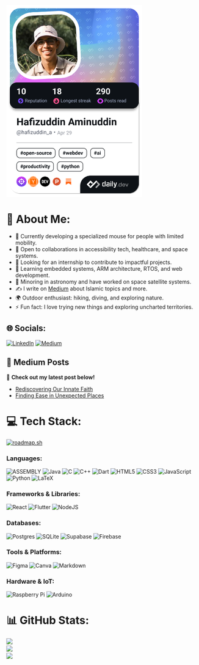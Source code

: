 <a href="https://app.daily.dev/hafizuddin_a"><img src="./devcard.png" width="356" alt="Hafiz's Dev Card"/></a>

# 💫 About Me:
- 🔭 Currently developing a specialized mouse for people with limited mobility.
- 👯 Open to collaborations in accessibility tech, healthcare, and space systems.
- 🤝 Looking for an internship to contribute to impactful projects.
- 🌱 Learning embedded systems, ARM architecture, RTOS, and web development.
- 🚀 Minoring in astronomy and have worked on space satellite systems.
- ✍️ I write on [Medium](https://medium.com/@hafizuddin-a) about Islamic topics and more.
- 🌍 Outdoor enthusiast: hiking, diving, and exploring nature.
- ⚡ Fun fact: I love trying new things and exploring uncharted territories.

## 🌐 Socials:
[![LinkedIn](https://img.shields.io/badge/LinkedIn-%230077B5.svg?logo=linkedin&logoColor=white)](https://linkedin.com/in/hafizuddin-aminuddin) 
[![Medium](https://img.shields.io/badge/Medium-12100E?logo=medium&logoColor=white)](https://medium.com/@hafizuddin-a)

## 📝 Medium Posts
📖 **Check out my latest post below!**
<!-- BLOG-POST-LIST:START -->
- [Rediscovering Our Innate Faith](https://medium.com/@hafizuddin-a/rediscovering-our-innate-faith-5e4cfe32d1a8?source=rss-761d07697f8c------2)
- [Finding Ease in Unexpected Places](https://medium.com/@hafizuddin-a/finding-ease-in-unexpected-places-a-personal-reflection-db1cad061957?source=rss-761d07697f8c------2)
<!-- BLOG-POST-LIST:END -->

# 💻 Tech Stack:
<a href="https://roadmap.sh"><img src="https://roadmap.sh/card/wide/6487024042d1631ea33760c4?variant=dark" alt="roadmap.sh"/></a>

### Languages:
![ASSEMBLY](https://img.shields.io/badge/_-ASM-6E4C13.svg?style=flat&logoColor=white)
![Java](https://img.shields.io/badge/java-%23ED8B00.svg?style=flat&logo=openjdk&logoColor=white) 
![C](https://img.shields.io/badge/c-%2300599C.svg?style=flat&logo=c&logoColor=white) 
![C++](https://img.shields.io/badge/c++-%2300599C.svg?style=flat&logo=c%2B%2B&logoColor=white) 
![Dart](https://img.shields.io/badge/dart-%230175C2.svg?style=flat&logo=dart&logoColor=white) 
![HTML5](https://img.shields.io/badge/html5-%23E34F26.svg?style=flat&logo=html5&logoColor=white) 
![CSS3](https://img.shields.io/badge/css3-%231572B6.svg?style=flat&logo=css3&logoColor=white) 
![JavaScript](https://img.shields.io/badge/javascript-%23323330.svg?style=flat&logo=javascript&logoColor=%23F7DF1E) 
![Python](https://img.shields.io/badge/python-3670A0?style=flat&logo=python&logoColor=ffdd54) 
![LaTeX](https://img.shields.io/badge/latex-%23008080.svg?style=flat&logo=latex&logoColor=white)

### Frameworks & Libraries:
![React](https://img.shields.io/badge/react-%2320232a.svg?style=flat&logo=react&logoColor=%2361DAFB) 
![Flutter](https://img.shields.io/badge/Flutter-%2302569B.svg?style=flat&logo=Flutter&logoColor=white) 
![NodeJS](https://img.shields.io/badge/node.js-6DA55F?style=flat&logo=node.js&logoColor=white)

### Databases:
![Postgres](https://img.shields.io/badge/postgres-%23316192.svg?style=flat&logo=postgresql&logoColor=white)
![SQLite](https://img.shields.io/badge/sqlite-%2307405e.svg?style=flat&logo=sqlite&logoColor=white) 
![Supabase](https://img.shields.io/badge/Supabase-3ECF8E?style=flat&logo=supabase&logoColor=white) 
![Firebase](https://img.shields.io/badge/firebase-a08021?style=flat&logo=firebase&logoColor=ffcd34) 

### Tools & Platforms:
![Figma](https://img.shields.io/badge/figma-%23F24E1E.svg?style=flat&logo=figma&logoColor=white) 
![Canva](https://img.shields.io/badge/Canva-%2300C4CC.svg?style=flat&logo=Canva&logoColor=white) 
![Markdown](https://img.shields.io/badge/markdown-%23000000.svg?style=flat&logo=markdown&logoColor=white)

### Hardware & IoT:
![Raspberry Pi](https://img.shields.io/badge/-RaspberryPi-C51A4A?style=flat&logo=Raspberry-Pi)
![Arduino](https://img.shields.io/badge/-Arduino-00979D?style=flat&logo=Arduino&logoColor=white) 

# 📊 GitHub Stats:
![](https://github-readme-stats.vercel.app/api?username=hafizuddin-a&theme=dark&hide_border=true&include_all_commits=false&count_private=false)<br/>
![](https://github-readme-streak-stats.herokuapp.com/?user=hafizuddin-a&theme=dark&hide_border=true)<br/>
![](https://github-readme-stats.vercel.app/api/top-langs/?username=hafizuddin-a&theme=dark&hide_border=true&include_all_commits=false&count_private=false&layout=compact)
